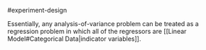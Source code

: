 #experiment-design

Essentially, any analysis-of-variance problem can be treated as a regression problem in which all of the regressors are [[Linear Model#Categorical Data|indicator variables]].
